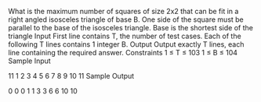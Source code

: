 What is the maximum number of squares of size 2x2 that can be fit in a right angled isosceles triangle of base B.
One side of the square must be parallel to the base of the isosceles triangle.
Base is the shortest side of the triangle
Input
First line contains T, the number of test cases.
Each of the following T lines contains 1 integer B.
Output
Output exactly T lines, each line containing the required answer.
Constraints
1 ≤ T ≤ 103
1 ≤ B ≤ 104
Sample Input

11
1
2
3
4
5
6
7
8
9
10
11
Sample Output 

0
0
0
1
1
3
3
6
6
10
10
